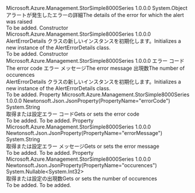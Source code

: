 <Type Name="AlertErrorDetails" FullName="Microsoft.Azure.Management.StorSimple8000Series.Models.AlertErrorDetails">
  <TypeSignature Language="C#" Value="public class AlertErrorDetails" />
  <TypeSignature Language="ILAsm" Value=".class public auto ansi beforefieldinit AlertErrorDetails extends System.Object" />
  <TypeSignature Language="DocId" Value="T:Microsoft.Azure.Management.StorSimple8000Series.Models.AlertErrorDetails" />
  <TypeSignature Language="VB.NET" Value="Public Class AlertErrorDetails" />
  <TypeSignature Language="F#" Value="type AlertErrorDetails = class" />
  <AssemblyInfo>
    <AssemblyName>Microsoft.Azure.Management.StorSimple8000Series</AssemblyName>
    <AssemblyVersion>1.0.0.0</AssemblyVersion>
  </AssemblyInfo>
  <Base>
    <BaseTypeName>System.Object</BaseTypeName>
  </Base>
  <Interfaces />
  <Docs>
    <summary>
            <span data-ttu-id="1c797-101">アラートが発生したエラーの詳細</span><span class="sxs-lookup"><span data-stu-id="1c797-101">The details of the error for which the alert was raised</span></span>
            </summary>
    <remarks>To be added.</remarks>
  </Docs>
  <Members>
    <Member MemberName=".ctor">
      <MemberSignature Language="C#" Value="public AlertErrorDetails ();" />
      <MemberSignature Language="ILAsm" Value=".method public hidebysig specialname rtspecialname instance void .ctor() cil managed" />
      <MemberSignature Language="DocId" Value="M:Microsoft.Azure.Management.StorSimple8000Series.Models.AlertErrorDetails.#ctor" />
      <MemberSignature Language="VB.NET" Value="Public Sub New ()" />
      <MemberType>Constructor</MemberType>
      <AssemblyInfo>
        <AssemblyName>Microsoft.Azure.Management.StorSimple8000Series</AssemblyName>
        <AssemblyVersion>1.0.0.0</AssemblyVersion>
      </AssemblyInfo>
      <Parameters />
      <Docs>
        <summary>
            <span data-ttu-id="1c797-102">AlertErrorDetails クラスの新しいインスタンスを初期化します。</span><span class="sxs-lookup"><span data-stu-id="1c797-102">Initializes a new instance of the AlertErrorDetails class.</span></span>
            </summary>
        <remarks>To be added.</remarks>
      </Docs>
    </Member>
    <Member MemberName=".ctor">
      <MemberSignature Language="C#" Value="public AlertErrorDetails (string errorCode = null, string errorMessage = null, Nullable&lt;int&gt; occurences = null);" />
      <MemberSignature Language="ILAsm" Value=".method public hidebysig specialname rtspecialname instance void .ctor(string errorCode, string errorMessage, valuetype System.Nullable`1&lt;int32&gt; occurences) cil managed" />
      <MemberSignature Language="DocId" Value="M:Microsoft.Azure.Management.StorSimple8000Series.Models.AlertErrorDetails.#ctor(System.String,System.String,System.Nullable{System.Int32})" />
      <MemberSignature Language="VB.NET" Value="Public Sub New (Optional errorCode As String = null, Optional errorMessage As String = null, Optional occurences As Nullable(Of Integer) = null)" />
      <MemberSignature Language="F#" Value="new Microsoft.Azure.Management.StorSimple8000Series.Models.AlertErrorDetails : string * string * Nullable&lt;int&gt; -&gt; Microsoft.Azure.Management.StorSimple8000Series.Models.AlertErrorDetails" Usage="new Microsoft.Azure.Management.StorSimple8000Series.Models.AlertErrorDetails (errorCode, errorMessage, occurences)" />
      <MemberType>Constructor</MemberType>
      <AssemblyInfo>
        <AssemblyName>Microsoft.Azure.Management.StorSimple8000Series</AssemblyName>
        <AssemblyVersion>1.0.0.0</AssemblyVersion>
      </AssemblyInfo>
      <Parameters>
        <Parameter Name="errorCode" Type="System.String" />
        <Parameter Name="errorMessage" Type="System.String" />
        <Parameter Name="occurences" Type="System.Nullable&lt;System.Int32&gt;" />
      </Parameters>
      <Docs>
        <param name="errorCode"><span data-ttu-id="1c797-103">エラー コード</span><span class="sxs-lookup"><span data-stu-id="1c797-103">The error code</span></span></param>
        <param name="errorMessage"><span data-ttu-id="1c797-104">エラー メッセージ</span><span class="sxs-lookup"><span data-stu-id="1c797-104">The error message</span></span></param>
        <param name="occurences"><span data-ttu-id="1c797-105">出現数</span><span class="sxs-lookup"><span data-stu-id="1c797-105">The number of occurences</span></span></param>
        <summary>
            <span data-ttu-id="1c797-106">AlertErrorDetails クラスの新しいインスタンスを初期化します。</span><span class="sxs-lookup"><span data-stu-id="1c797-106">Initializes a new instance of the AlertErrorDetails class.</span></span>
            </summary>
        <remarks>To be added.</remarks>
      </Docs>
    </Member>
    <Member MemberName="ErrorCode">
      <MemberSignature Language="C#" Value="public string ErrorCode { get; set; }" />
      <MemberSignature Language="ILAsm" Value=".property instance string ErrorCode" />
      <MemberSignature Language="DocId" Value="P:Microsoft.Azure.Management.StorSimple8000Series.Models.AlertErrorDetails.ErrorCode" />
      <MemberSignature Language="VB.NET" Value="Public Property ErrorCode As String" />
      <MemberSignature Language="F#" Value="member this.ErrorCode : string with get, set" Usage="Microsoft.Azure.Management.StorSimple8000Series.Models.AlertErrorDetails.ErrorCode" />
      <MemberType>Property</MemberType>
      <AssemblyInfo>
        <AssemblyName>Microsoft.Azure.Management.StorSimple8000Series</AssemblyName>
        <AssemblyVersion>1.0.0.0</AssemblyVersion>
      </AssemblyInfo>
      <Attributes>
        <Attribute>
          <AttributeName>Newtonsoft.Json.JsonProperty(PropertyName="errorCode")</AttributeName>
        </Attribute>
      </Attributes>
      <ReturnValue>
        <ReturnType>System.String</ReturnType>
      </ReturnValue>
      <Docs>
        <summary>
            <span data-ttu-id="1c797-107">取得または設定エラー コード</span><span class="sxs-lookup"><span data-stu-id="1c797-107">Gets or sets the error code</span></span>
            </summary>
        <value>To be added.</value>
        <remarks>To be added.</remarks>
      </Docs>
    </Member>
    <Member MemberName="ErrorMessage">
      <MemberSignature Language="C#" Value="public string ErrorMessage { get; set; }" />
      <MemberSignature Language="ILAsm" Value=".property instance string ErrorMessage" />
      <MemberSignature Language="DocId" Value="P:Microsoft.Azure.Management.StorSimple8000Series.Models.AlertErrorDetails.ErrorMessage" />
      <MemberSignature Language="VB.NET" Value="Public Property ErrorMessage As String" />
      <MemberSignature Language="F#" Value="member this.ErrorMessage : string with get, set" Usage="Microsoft.Azure.Management.StorSimple8000Series.Models.AlertErrorDetails.ErrorMessage" />
      <MemberType>Property</MemberType>
      <AssemblyInfo>
        <AssemblyName>Microsoft.Azure.Management.StorSimple8000Series</AssemblyName>
        <AssemblyVersion>1.0.0.0</AssemblyVersion>
      </AssemblyInfo>
      <Attributes>
        <Attribute>
          <AttributeName>Newtonsoft.Json.JsonProperty(PropertyName="errorMessage")</AttributeName>
        </Attribute>
      </Attributes>
      <ReturnValue>
        <ReturnType>System.String</ReturnType>
      </ReturnValue>
      <Docs>
        <summary>
            <span data-ttu-id="1c797-108">取得または設定エラー メッセージ</span><span class="sxs-lookup"><span data-stu-id="1c797-108">Gets or sets the error message</span></span>
            </summary>
        <value>To be added.</value>
        <remarks>To be added.</remarks>
      </Docs>
    </Member>
    <Member MemberName="Occurences">
      <MemberSignature Language="C#" Value="public Nullable&lt;int&gt; Occurences { get; set; }" />
      <MemberSignature Language="ILAsm" Value=".property instance valuetype System.Nullable`1&lt;int32&gt; Occurences" />
      <MemberSignature Language="DocId" Value="P:Microsoft.Azure.Management.StorSimple8000Series.Models.AlertErrorDetails.Occurences" />
      <MemberSignature Language="VB.NET" Value="Public Property Occurences As Nullable(Of Integer)" />
      <MemberSignature Language="F#" Value="member this.Occurences : Nullable&lt;int&gt; with get, set" Usage="Microsoft.Azure.Management.StorSimple8000Series.Models.AlertErrorDetails.Occurences" />
      <MemberType>Property</MemberType>
      <AssemblyInfo>
        <AssemblyName>Microsoft.Azure.Management.StorSimple8000Series</AssemblyName>
        <AssemblyVersion>1.0.0.0</AssemblyVersion>
      </AssemblyInfo>
      <Attributes>
        <Attribute>
          <AttributeName>Newtonsoft.Json.JsonProperty(PropertyName="occurences")</AttributeName>
        </Attribute>
      </Attributes>
      <ReturnValue>
        <ReturnType>System.Nullable&lt;System.Int32&gt;</ReturnType>
      </ReturnValue>
      <Docs>
        <summary>
            <span data-ttu-id="1c797-109">取得または設定の出現数</span><span class="sxs-lookup"><span data-stu-id="1c797-109">Gets or sets the number of occurences</span></span>
            </summary>
        <value>To be added.</value>
        <remarks>To be added.</remarks>
      </Docs>
    </Member>
  </Members>
</Type>